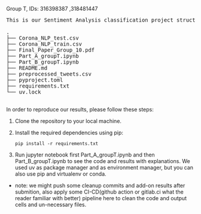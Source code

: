 Group T, IDs: 316398387 ,318481447


<pre>
This is our Sentiment Analysis classification project structure: 

.
├── Corona_NLP_test.csv
├── Corona_NLP_train.csv
├── Final_Paper_Group_10.pdf
├── Part_A_groupT.ipynb
├── Part_B_groupT.ipynb
├── README.md
├── preprocessed_tweets.csv
├── pyproject.toml
├── requirements.txt
└── uv.lock

</pre>

In order to reproduce our results, please follow these steps:
1. Clone the repository to your local machine.
2. Install the required dependencies using pip:
   ```
   pip install -r requirements.txt
   ```

3. Run jupyter notebook first Part_A_groupT.ipynb and then Part_B_groupT.ipynb to see the code and results with explanations. We used uv as package manager and as environment manager, but you can also use pip and virtualenv or conda.

* note: we might push some cleanup commits and add-on results after submition, also apply some CI-CD(github action or gitlab.ci what the reader familiar with better) pipeline here to clean the code and output cells and un-necessary files. 
